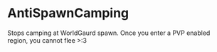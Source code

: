 AntiSpawnCamping
================

Stops camping at WorldGaurd spawn. Once you enter a PVP enabled region, you cannot flee >:3